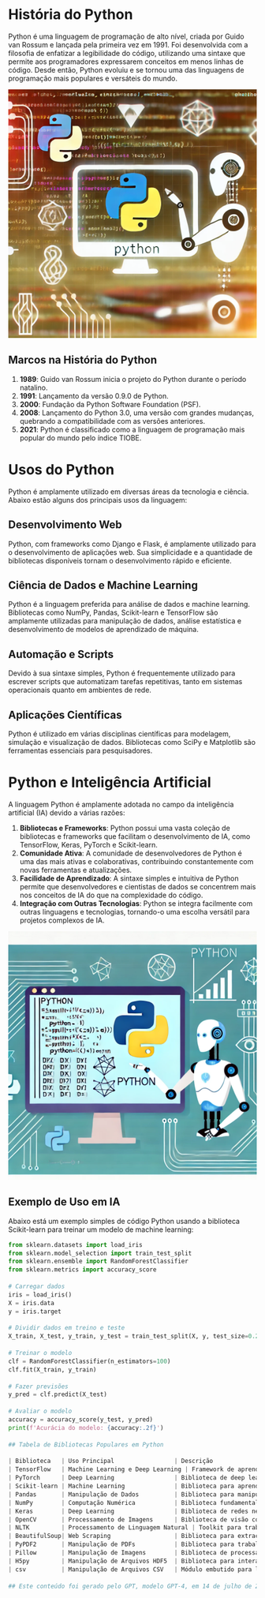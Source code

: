 # História do Python

Python é uma linguagem de programação de alto nível, criada por Guido van Rossum e lançada pela primeira vez em 1991. Foi desenvolvida com a filosofia de enfatizar a legibilidade do código, utilizando uma sintaxe que permite aos programadores expressarem conceitos em menos linhas de código. Desde então, Python evoluiu e se tornou uma das linguagens de programação mais populares e versáteis do mundo.

<img src="DALL-e_python.webp"/>

## Marcos na História do Python

1. **1989**: Guido van Rossum inicia o projeto do Python durante o período natalino.
2. **1991**: Lançamento da versão 0.9.0 de Python.
3. **2000**: Fundação da Python Software Foundation (PSF).
4. **2008**: Lançamento do Python 3.0, uma versão com grandes mudanças, quebrando a compatibilidade com as versões anteriores.
5. **2021**: Python é classificado como a linguagem de programação mais popular do mundo pelo índice TIOBE.

# Usos do Python

Python é amplamente utilizado em diversas áreas da tecnologia e ciência. Abaixo estão alguns dos principais usos da linguagem:

## Desenvolvimento Web

Python, com frameworks como Django e Flask, é amplamente utilizado para o desenvolvimento de aplicações web. Sua simplicidade e a quantidade de bibliotecas disponíveis tornam o desenvolvimento rápido e eficiente.

## Ciência de Dados e Machine Learning

Python é a linguagem preferida para análise de dados e machine learning. Bibliotecas como NumPy, Pandas, Scikit-learn e TensorFlow são amplamente utilizadas para manipulação de dados, análise estatística e desenvolvimento de modelos de aprendizado de máquina.

## Automação e Scripts

Devido à sua sintaxe simples, Python é frequentemente utilizado para escrever scripts que automatizam tarefas repetitivas, tanto em sistemas operacionais quanto em ambientes de rede.

## Aplicações Científicas

Python é utilizado em várias disciplinas científicas para modelagem, simulação e visualização de dados. Bibliotecas como SciPy e Matplotlib são ferramentas essenciais para pesquisadores.

# Python e Inteligência Artificial

A linguagem Python é amplamente adotada no campo da inteligência artificial (IA) devido a várias razões:

1. **Bibliotecas e Frameworks**: Python possui uma vasta coleção de bibliotecas e frameworks que facilitam o desenvolvimento de IA, como TensorFlow, Keras, PyTorch e Scikit-learn.
2. **Comunidade Ativa**: A comunidade de desenvolvedores de Python é uma das mais ativas e colaborativas, contribuindo constantemente com novas ferramentas e atualizações.
3. **Facilidade de Aprendizado**: A sintaxe simples e intuitiva de Python permite que desenvolvedores e cientistas de dados se concentrem mais nos conceitos de IA do que na complexidade do código.
4. **Integração com Outras Tecnologias**: Python se integra facilmente com outras linguagens e tecnologias, tornando-o uma escolha versátil para projetos complexos de IA.

<img src="DALL-e_Python_IA.webp"/>

## Exemplo de Uso em IA

Abaixo está um exemplo simples de código Python usando a biblioteca Scikit-learn para treinar um modelo de machine learning:

```python
from sklearn.datasets import load_iris
from sklearn.model_selection import train_test_split
from sklearn.ensemble import RandomForestClassifier
from sklearn.metrics import accuracy_score

# Carregar dados
iris = load_iris()
X = iris.data
y = iris.target

# Dividir dados em treino e teste
X_train, X_test, y_train, y_test = train_test_split(X, y, test_size=0.2, random_state=42)

# Treinar o modelo
clf = RandomForestClassifier(n_estimators=100)
clf.fit(X_train, y_train)

# Fazer previsões
y_pred = clf.predict(X_test)

# Avaliar o modelo
accuracy = accuracy_score(y_test, y_pred)
print(f'Acurácia do modelo: {accuracy:.2f}')

## Tabela de Bibliotecas Populares em Python

| Biblioteca   | Uso Principal                 | Descrição                                                                  |
| TensorFlow   | Machine Learning e Deep Learning | Framework de aprendizado de máquina de código aberto, desenvolvido pelo Google. |
| PyTorch      | Deep Learning                 | Biblioteca de deep learning desenvolvida pelo Facebook.                   |
| Scikit-learn | Machine Learning              | Biblioteca para aprendizado de máquina com uma variedade de algoritmos.   |
| Pandas       | Manipulação de Dados          | Biblioteca para manipulação e análise de dados, fornecendo estruturas de dados rápidas e flexíveis. |
| NumPy        | Computação Numérica           | Biblioteca fundamental para computação científica com Python, oferecendo suporte para arrays multidimensionais. |
| Keras        | Deep Learning                 | Biblioteca de redes neurais de alto nível, que pode rodar em cima de TensorFlow, Theano ou CNTK. |
| OpenCV       | Processamento de Imagens      | Biblioteca de visão computacional e processamento de imagem.              |
| NLTK         | Processamento de Linguagem Natural | Toolkit para trabalhar com linguagem natural e texto.                     |
| BeautifulSoup| Web Scraping                  | Biblioteca para extração de dados de arquivos HTML e XML.                 |
| PyPDF2       | Manipulação de PDFs           | Biblioteca para trabalhar com arquivos PDF, permitindo leitura, escrita e manipulação. |
| Pillow       | Manipulação de Imagens        | Biblioteca de processamento de imagens, uma substituta amigável do PIL (Python Imaging Library). |
| H5py         | Manipulação de Arquivos HDF5  | Biblioteca para interagir com arquivos HDF5, um formato de arquivo para armazenar grandes quantidades de dados. |
| csv          | Manipulação de Arquivos CSV   | Módulo embutido para leitura e escrita de arquivos CSV.                   |

## Este conteúdo foi gerado pelo GPT, modelo GPT-4, em 14 de julho de 2024. Não esqueça, o PHP é melhor!
